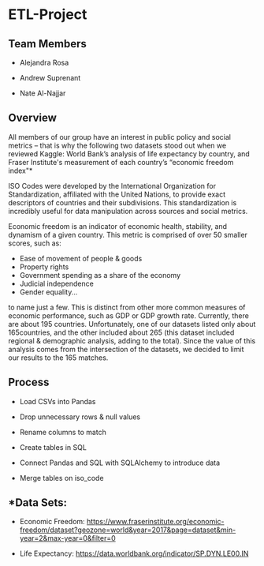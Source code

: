 # ETL-Project

## Team Members

  * Alejandra Rosa
  
  * Andrew Suprenant
  
  * Nate Al-Najjar

## Overview
All members of our group have an interest in public policy and social metrics – that is why the following two datasets stood out when we reviewed Kaggle: World Bank’s analysis of life expectancy by country, and Fraser Institute's measurement of each country’s “economic freedom index"*

ISO Codes were developed by the International Organization for Standardization, affiliated with the United Nations, to provide exact descriptors of countries and their subdivisions. This standardization is incredibly useful for data manipulation across sources and social metrics. 

Economic freedom is an indicator of economic health, stability, and dynamism of a given country. This metric is comprised of over 50 smaller scores, such as:
* Ease of movement of people & goods
* Property rights
* Government spending as a share of the economy
* Judicial independence
* Gender equality...

to name just a few. 
This is distinct from other more common measures of economic performance, such as GDP or GDP growth rate. Currently, there are about 195 countries. Unfortunately, one of our datasets listed only about 165countries, and the other included about 265 (this dataset included regional & demographic analysis, adding to the total). Since the value of this analysis comes from the intersection of the datasets, we decided to limit our results to the 165 matches. 

## Process
* Load CSVs into Pandas

* Drop unnecessary rows & null values

* Rename columns to match

* Create tables in SQL

* Connect Pandas and SQL with SQLAlchemy to introduce data

* Merge tables on iso_code

## *Data Sets:

* Economic Freedom: https://www.fraserinstitute.org/economic-freedom/dataset?geozone=world&year=2017&page=dataset&min-year=2&max-year=0&filter=0

* Life Expectancy: https://data.worldbank.org/indicator/SP.DYN.LE00.IN

